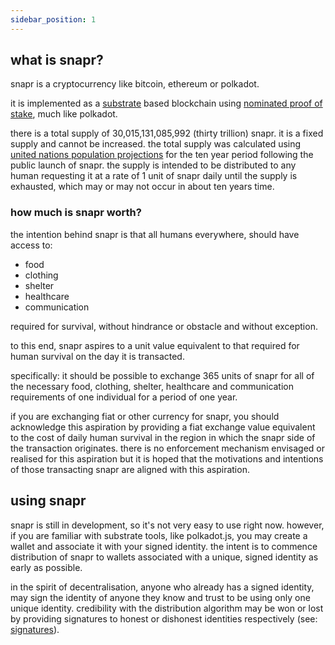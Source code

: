```yaml
---
sidebar_position: 1
---
```


## what is snapr?

snapr is a cryptocurrency like bitcoin, ethereum or polkadot.

it is implemented as a [substrate](https://substrate.io) based blockchain using [nominated proof of stake](https://research.web3.foundation/en/latest/polkadot/NPoS/index.html), much like polkadot.

there is a total supply of 30,015,131,085,992 (thirty trillion) snapr. it is a fixed supply and cannot be increased. the total supply was calculated using [united nations population projections](https://population.un.org/wpp/) for the ten year period following the public launch of snapr. the supply is intended to be distributed to any human requesting it at a rate of 1 unit of snapr daily until the supply is exhausted, which may or may not occur in about ten years time.

### how much is snapr worth?

the intention behind snapr is that all humans everywhere, should have access to:

- food
- clothing
- shelter
- healthcare
- communication

required for survival, without hindrance or obstacle and without exception.

to this end, snapr aspires to a unit value equivalent to that required for human survival on the day it is transacted.

specifically: it should be possible to exchange 365 units of snapr for all of the necessary food, clothing, shelter, healthcare and communication requirements of one individual for a period of one year.

if you are exchanging fiat or other currency for snapr, you should acknowledge this aspiration by providing a fiat exchange value equivalent to the cost of daily human survival in the region in which the snapr side of the  transaction originates. there is no enforcement mechanism envisaged or realised for this aspiration but it is hoped that the motivations and intentions of those transacting snapr are aligned with this aspiration.

## using snapr

snapr is still in development, so it's not very easy to use right now. however, if you are familiar with substrate tools, like polkadot.js, you may create a wallet and associate it with your signed identity. the intent is to commence distribution of snapr to wallets associated with a unique, signed identity as early as possible.

in the spirit of decentralisation, anyone who already has a signed identity, may sign the identity of anyone they know and trust to be using only one unique identity. credibility with the distribution algorithm may be won or lost by providing signatures to honest or dishonest identities respectively (see: [signatures](identity/signatures)).
